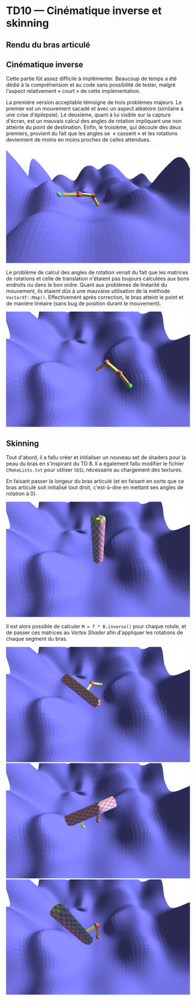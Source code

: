 # TD10 — Cinématique inverse et skinning

## Rendu du bras articulé

<!-- TODO -->

## Cinématique inverse

Cette partie fût assez difficile à implémenter. Beaucoup de temps a été dédié à la compréhension et au code sans possibilité de tester, malgré l'aspect relativement « court » de cette implémentation.

La première version acceptable témoigne de trois problèmes majeurs. Le premier est un mouvement sacadé et avec un aspect aléatoire (similaire à une crise d'épilepsie). Le deuxième, quant à lui visible sur la capture d'écran, est un mauvais calcul des angles de rotation impliquant une non atteinte du point de destination. Enfin, le troisième, qui découle des deux premiers, provient du fait que les angles se  « cassent » et les rotations deviennent de moins en moins proches de celles attendues.

![renderings/arm-error.png](renderings/arm-error.png)

Le problème de calcul des angles de rotation venait du fait que les matrices de rotations et celle de translation n'étaient pas toujours calculées aux bons endroits ou dans le bon ordre. Quant aux problèmes de linéarité du mouvement, ils étaient dûs à une mauvaise utilisation de la méthode `VectorXf::Map()`. Effectivement après correction, le bras atteint le point et de manière linéaire (sans bug de position durant le mouvement).

![renderings/arm-correct.png](renderings/arm-correct.png)

## Skinning

Tout d'abord, il a fallu créer et initialiser un nouveau set de shaders pour la peau du bras en s'inspirant du TD 8. Il a également fallu modifier le fichier `CMakeLists.txt` pour utiliser `SOIL` nécessaire au chargement des textures.

En faisant passer la longeur du bras articulé (et en faisant en sorte que ce bras articulé soit initialisé tout droit, c'est-à-dire en mettant ses angles de rotation à 0).

![renderings/skin-init.png](renderings/skin-init.png)

Il est alors possible de calculer `M = T * B.inverse()` pour chaque rotule, et de passer ces matrices au _Vertex Shader_ afin d'appliquer les rotations de chaque segment du bras.

![renderings/skin-mat0.png](renderings/skin-mat0.png)
![renderings/skin-mat1.png](renderings/skin-mat1.png)
![renderings/skin-mat2.png](renderings/skin-mat2.png)
